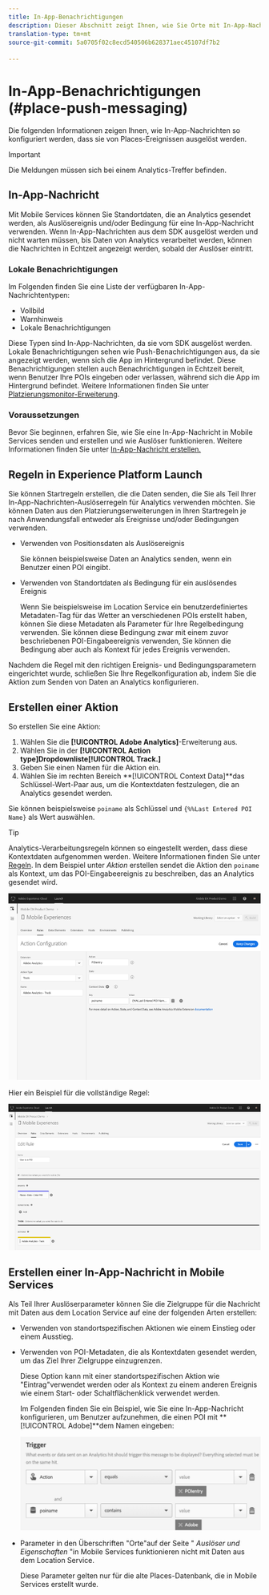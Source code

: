 ```yaml
---
title: In-App-Benachrichtigungen
description: Dieser Abschnitt zeigt Ihnen, wie Sie Orte mit In-App-Nachrichten verwenden.
translation-type: tm+mt
source-git-commit: 5a0705f02c8ecd540506b628371aec45107df7b2

---
```



# In-App-Benachrichtigungen (#place-push-messaging)

Die folgenden Informationen zeigen Ihnen, wie In-App-Nachrichten so konfiguriert werden, dass sie von Places-Ereignissen ausgelöst werden.

>[!IMPORTANT]
>
>Die Meldungen müssen sich bei einem Analytics-Treffer befinden.

## In-App-Nachricht

Mit Mobile Services können Sie Standortdaten, die an Analytics gesendet werden, als Auslösereignis und/oder Bedingung für eine In-App-Nachricht verwenden. Wenn In-App-Nachrichten aus dem SDK ausgelöst werden und nicht warten müssen, bis Daten von Analytics verarbeitet werden, können die Nachrichten in Echtzeit angezeigt werden, sobald der Auslöser eintritt.

### Lokale Benachrichtigungen

Im Folgenden finden Sie eine Liste der verfügbaren In-App-Nachrichtentypen:

* Vollbild
* Warnhinweis
* Lokale Benachrichtigungen

Diese Typen sind In-App-Nachrichten, da sie vom SDK ausgelöst werden. Lokale Benachrichtigungen sehen wie Push-Benachrichtigungen aus, da sie angezeigt werden, wenn sich die App im Hintergrund befindet. Diese Benachrichtigungen stellen auch Benachrichtigungen in Echtzeit bereit, wenn Benutzer Ihre POIs eingeben oder verlassen, während sich die App im Hintergrund befindet. Weitere Informationen finden Sie unter [Platzierungsmonitor-Erweiterung](/help/places-ext-aep-sdks/places-monitor-extension/places-monitor-extension.md).

### Voraussetzungen 

Bevor Sie beginnen, erfahren Sie, wie Sie eine In-App-Nachricht in Mobile Services senden und erstellen und wie Auslöser funktionieren. Weitere Informationen finden Sie unter [In-App-Nachricht erstellen.](https://docs.adobe.com/content/help/en/mobile-services/using/messaging-ug/inapp-messages/t-in-app-message.html)

## Regeln in Experience Platform Launch

Sie können Startregeln erstellen, die die Daten senden, die Sie als Teil Ihrer In-App-Nachrichten-Auslöserregeln für Analytics verwenden möchten. Sie können Daten aus den Platzierungserweiterungen in Ihren Startregeln je nach Anwendungsfall entweder als Ereignisse und/oder Bedingungen verwenden.

* Verwenden von Positionsdaten als Auslösereignis

   Sie können beispielsweise Daten an Analytics senden, wenn ein Benutzer einen POI eingibt.

* Verwenden von Standortdaten als Bedingung für ein auslösendes Ereignis

   Wenn Sie beispielsweise im Location Service ein benutzerdefiniertes Metadaten-Tag für das Wetter an verschiedenen POIs erstellt haben, können Sie diese Metadaten als Parameter für Ihre Regelbedingung verwenden. Sie können diese Bedingung zwar mit einem zuvor beschriebenen POI-Eingabeereignis verwenden, Sie können die Bedingung aber auch als Kontext für jedes Ereignis verwenden.

Nachdem die Regel mit den richtigen Ereignis- und Bedingungsparametern eingerichtet wurde, schließen Sie Ihre Regelkonfiguration ab, indem Sie die Aktion zum Senden von Daten an Analytics konfigurieren.

## Erstellen einer Aktion

So erstellen Sie eine Aktion:

1. Wählen Sie die **[!UICONTROL Adobe Analytics]**-Erweiterung aus.
1. Wählen Sie in der **[!UICONTROL Action type]**Dropdownliste**[!UICONTROL Track.]**
1. Geben Sie einen Namen für die Aktion ein.
1. Wählen Sie im rechten Bereich **[!UICONTROL Context Data]**das Schlüssel-Wert-Paar aus, um die Kontextdaten festzulegen, die an Analytics gesendet werden.

Sie können beispielsweise `poiname` als Schlüssel und `{%%Last Entered POI Name}` als Wert auswählen.

>[!TIP]
>
>Analytics-Verarbeitungsregeln können so eingestellt werden, dass diese Kontextdaten aufgenommen werden. Weitere Informationen finden Sie unter [Regeln](https://docs.adobe.com/content/help/en/analytics/implementation/analytics-basics/ref-processing-rules.html). In dem Beispiel unter *Aktion* erstellen sendet die Aktion den `poiname` als Kontext, um das POI-Eingabeereignis zu beschreiben, das an Analytics gesendet wird.

![Erstellen einer Aktion](/help/assets/configure-action.png)

Hier ein Beispiel für die vollständige Regel:

![Abgeschlossene Regel](/help/assets/create-a-rule.png)

## Erstellen einer In-App-Nachricht in Mobile Services

Als Teil Ihrer Auslöserparameter können Sie die Zielgruppe für die Nachricht mit Daten aus dem Location Service auf eine der folgenden Arten erstellen:

* Verwenden von standortspezifischen Aktionen wie einem Einstieg oder einem Ausstieg.
* Verwenden von POI-Metadaten, die als Kontextdaten gesendet werden, um das Ziel Ihrer Zielgruppe einzugrenzen.

   Diese Option kann mit einer standortspezifischen Aktion wie &quot;Eintrag&quot;verwendet werden oder als Kontext zu einem anderen Ereignis wie einem Start- oder Schaltflächenklick verwendet werden.

   Im Folgenden finden Sie ein Beispiel, wie Sie eine In-App-Nachricht konfigurieren, um Benutzer aufzunehmen, die einen POI mit **[!UICONTROL Adobe]**dem Namen eingeben:

   ![Parameter auslösen](/help/assets/trigger-parameters.png)

* Parameter in den Überschriften &quot;Orte&quot;auf der Seite &quot; *Auslöser und Eigenschaften* &quot;in Mobile Services funktionieren nicht mit Daten aus dem Location Service.

   Diese Parameter gelten nur für die alte Places-Datenbank, die in Mobile Services erstellt wurde.